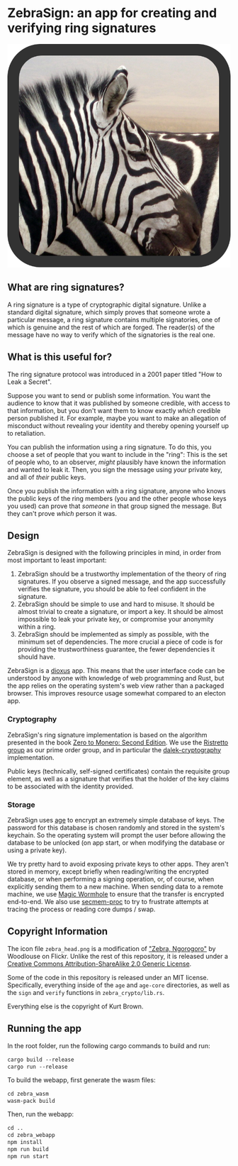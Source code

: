  # ZebraSign: an app for creating and verifying ring signatures
![](zebra_desktop/zebra_head.png)

## What are ring signatures?

A ring signature is a type of cryptographic digital signature. Unlike a standard digital signature, which simply proves that someone wrote a particular message, a ring signature contains multiple signatories, one of which is genuine and the rest of which are forged. The reader(s) of the message have no way to verify which of the signatories is the real one.

## What is this useful for?
The ring signature protocol was introduced in a 2001 paper titled "How to Leak a Secret".

Suppose you want to send or publish some information. You want the audience to know that it was
published by someone credible, with access to that information, but you
don't want them to know exactly *which* credible person published it. For example, maybe you want to make an allegation of misconduct without revealing your identity and thereby opening yourself up to retaliation.

You can publish the information using a ring signature. To do this, you choose
a set of people that you want to include in the "ring": This is the set of
people who, to an observer, *might* plausibly have known the information and wanted to leak it. Then, you
sign the message using *your* private key, and all of *their* public keys.

Once you publish the information with a ring signature, anyone who knows the
public keys of the ring members (you and the other people whose keys you used)
can prove that *someone* in that group signed the message. But they can't prove
*which* person it was.

## Design

ZebraSign is designed with the following principles in mind, in order from most
important to least important:

1. ZebraSign should be a trustworthy implementation of the theory of ring
   signatures. If you observe a signed message, and the app successfully
   verifies the signature, you should be able to feel confident in the
   signature.
2. ZebraSign should be simple to use and hard to misuse. It should be almost
   trivial to create a signature, or import a key. It should be almost
   impossible to leak your private key, or compromise your anonymity within a
   ring.
3. ZebraSign should be implemented as simply as possible, with the minimum set
   of dependencies. The more crucial a piece of code is for providing the
   trustworthiness guarantee, the fewer dependencies it should have.

ZebraSign is a [dioxus](https://dioxuslabs.com) app. This means that the user
interface code can be understood by anyone with knowledge of web programming
and Rust, but the app relies on the operating system's web view rather than a
packaged browser. This improves resource usage somewhat compared to an electon
app.

### Cryptography

ZebraSign's ring signature implementation is based on the algorithm presented
in the book [Zero to Monero: Second
Edition](https://www.getmonero.org/library/Zero-to-Monero-2-0-0.pdf).
We use the [Ristretto group](https://ristretto.group/) as our prime order
group, and in particular the [dalek-cryptography](https://dalek.rs/)
implementation.

Public keys (technically, self-signed certificates) contain the requisite group
element, as well as a signature that verifies that the holder of the key claims
to be associated with the identity provided.

### Storage

ZebraSign uses [age](https://github.com/FiloSottile/age) to encrypt an extremely
simple database of keys. The password for this database is chosen randomly and
stored in the system's keychain. So the operating system will prompt the user
before allowing the database to be unlocked (on app start, or when modifying
the database or using a private key).

We try pretty hard to avoid exposing private keys to other apps. They aren't
stored in memory, except briefly when reading/writing the encrypted database,
or when performing a signing operation, or, of course, when explicitly sending
them to a new machine. When sending data to a remote machine, we use [Magic
Wormhole](https://github.com/magic-wormhole/magic-wormhole.rs) to ensure that
the transfer is encrypted end-to-end. We also use
[secmem-proc](https://github.com/niluxv/secmem-proc) to try to frustrate
attempts at tracing the process or reading core dumps / swap.

## Copyright Information

The icon file `zebra_head.png` is a modification of ["Zebra, Ngorogoro"](https://www.flickr.com/photos/woodlouse/3990713395) by Woodlouse
on Flickr. Unlike the rest of this repository, it is released under a [Creative
Commons Attribution-ShareAlike 2.0 Generic
License](https://creativecommons.org/licenses/by-sa/2.0/).

Some of the code in this repository is released under an MIT license.
Specifically, everything inside of the `age` and `age-core` directories, as
well as the `sign` and `verify` functions in `zebra_crypto/lib.rs`.

Everything else is the copyright of Kurt Brown.

## Running the app
In the root folder, run the following cargo commands to build and run:
```
cargo build --release
cargo run --release
```

To build the webapp, first generate the wasm files:
```
cd zebra_wasm
wasm-pack build
```

Then, run the webapp:
```
cd ..
cd zebra_webapp
npm install
npm run build
npm run start
```
